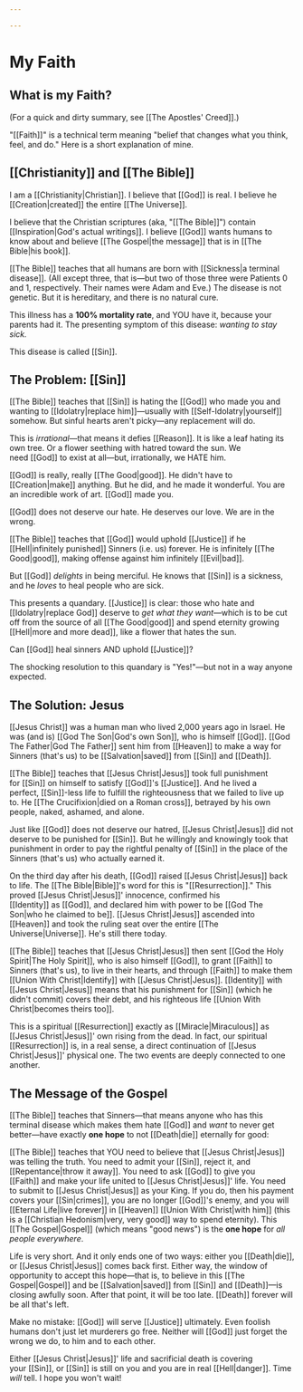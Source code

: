 ```yaml
---

--- 
```


 # My Faith

 ## What is my Faith?
 
(For a quick and dirty summary, see [[The Apostles' Creed]].)

"[[Faith]]" is a technical term meaning "belief that changes what you think, feel, and do." Here is a short explanation of mine.

## [[Christianity]] and [[The Bible]]

I am a [[Christianity|Christian]]. I believe that [[God]] is real. I believe he [[Creation|created]] the entire [[The Universe]].

I believe that the Christian scriptures (aka, "[[The Bible]]") contain [[Inspiration|God's actual writings]]. I believe [[God]] wants humans to know about and believe [[The Gospel|the message]] that is in [[The Bible|his book]].

[[The Bible]] teaches that all humans are born with [[Sickness|a terminal disease]]. (All except three, that is—but two of those three were Patients 0 and 1, respectively. Their names were Adam and Eve.) The disease is not genetic. But it is hereditary, and there is no natural cure.

This illness has a **100% mortality rate**, and YOU have it, because your parents had it. The presenting symptom of this disease: *wanting to stay sick.*

This disease is called [[Sin]].

## The Problem: [[Sin]]

[[The Bible]] teaches that [[Sin]] is hating the [[God]] who made you and wanting to [[Idolatry|replace him]]—usually with [[Self-Idolatry|yourself]] somehow. But sinful hearts aren't picky—any replacement will do.

This is *irrational*—that means it defies [[Reason]]. It is like a leaf hating its own tree. Or a flower seething with hatred toward the sun. We need [[God]] to exist at all—but, irrationally, we HATE him.

[[God]] is really, really [[The Good|good]]. He didn't have to [[Creation|make]] anything. But he did, and he made it wonderful. You are an incredible work of art. [[God]] made you.

[[God]] does not deserve our hate. He deserves our love. We are in the wrong.

[[The Bible]] teaches that [[God]] would uphold [[Justice]] if he [[Hell|infinitely punished]] Sinners (i.e. us) forever. He is infinitely [[The Good|good]], making offense against him infinitely [[Evil|bad]].

But [[God]] *delights* in being merciful. He knows that [[Sin]] is a sickness, and he *loves* to heal people who are sick.

This presents a quandary. [[Justice]] is clear: those who hate and [[Idolatry|replace God]] deserve to *get what they want*—which is to be cut off from the source of all [[The Good|good]] and spend eternity growing [[Hell|more and more dead]], like a flower that hates the sun.

Can [[God]] heal sinners AND uphold [[Justice]]?

The shocking resolution to this quandary is "Yes!"—but not in a way anyone expected.

## The Solution: Jesus

[[Jesus Christ]] was a human man who lived 2,000 years ago in Israel. He was (and is) [[God The Son|God's own Son]], who is himself [[God]]. [[God The Father|God The Father]] sent him from [[Heaven]] to make a way for Sinners (that's us) to be [[Salvation|saved]] from [[Sin]] and [[Death]].

[[The Bible]] teaches that [[Jesus Christ|Jesus]] took full punishment for [[Sin]] on himself to satisfy [[God]]'s [[Justice]]. And he lived a perfect, [[Sin]]-less life to fulfill the righteousness that we failed to live up to. He [[The Crucifixion|died on a Roman cross]], betrayed by his own people, naked, ashamed, and alone.

Just like [[God]] does not deserve our hatred, [[Jesus Christ|Jesus]] did not deserve to be punished for [[Sin]]. But he willingly and knowingly took that punishment in order to pay the rightful penalty of [[Sin]] in the place of the Sinners (that's us) who actually earned it.

On the third day after his death, [[God]] raised [[Jesus Christ|Jesus]] back to life. The [[The Bible|Bible]]'s word for this is "[[Resurrection]]." This proved [[Jesus Christ|Jesus]]' innocence, confirmed his  [[Identity]] as [[God]], and declared him with power to be [[God The Son|who he claimed to be]]. [[Jesus Christ|Jesus]] ascended into [[Heaven]] and took the ruling seat over the entire [[The Universe|Universe]]. He's still there today.

[[The Bible]] teaches that [[Jesus Christ|Jesus]] then sent [[God the Holy Spirit|The Holy Spirit]], who is also himself [[God]], to grant [[Faith]] to Sinners (that's us), to live in their hearts, and through [[Faith]] to make them [[Union With Christ|Identify]] with [[Jesus Christ|Jesus]]. [[Identity]] with [[Jesus Christ|Jesus]] means that his punishment for [[Sin]] (which he didn't commit) covers their debt, and his righteous life [[Union With Christ|becomes theirs too]].

This is a spiritual [[Resurrection]] exactly as [[Miracle|Miraculous]] as [[Jesus Christ|Jesus]]' own rising from the dead. In fact, our spiritual [[Resurrection]] is, in a real sense, a direct continuation of [[Jesus Christ|Jesus]]' physical one. The two events are deeply connected to one another.

## The Message of the Gospel

[[The Bible]] teaches that Sinners—that means anyone who has this terminal disease which makes them hate [[God]] and *want* to never get better—have exactly **one hope** to not [[Death|die]] eternally for good:

[[The Bible]] teaches that YOU need to believe that [[Jesus Christ|Jesus]] was telling the truth. You need to admit your [[Sin]], reject it, and [[Repentance|throw it away]]. You need to ask [[God]] to give you [[Faith]] and make your life united to [[Jesus Christ|Jesus]]' life. You need to submit to [[Jesus Christ|Jesus]] as your King. If you do, then his payment covers your [[Sin|crimes]], you are no longer [[God]]'s enemy, and you will [[Eternal Life|live forever]] in  [[Heaven]] [[Union With Christ|with him]] (this is a [[Christian Hedonism|very, very good]] way to spend eternity). This [[The Gospel|Gospel]] (which means "good news") is the **one hope** for *all people everywhere*.

Life is very short. And it only ends one of two ways: either you [[Death|die]], or [[Jesus Christ|Jesus]] comes back first. Either way, the window of opportunity to accept this hope—that is, to believe in this [[The Gospel|Gospel]] and be [[Salvation|saved]] from [[Sin]] and [[Death]]—is closing awfully soon. After that point, it will be too late. [[Death]] forever will be all that's left.

Make no mistake: [[God]] will serve [[Justice]] ultimately. Even foolish humans don't just let murderers go free. Neither will [[God]] just forget the wrong we do, to him and to each other.

Either [[Jesus Christ|Jesus]]' life and sacrificial death is covering your [[Sin]], or [[Sin]] is still on you and you are in real [[Hell|danger]]. Time *will* tell. I hope you won't wait!
